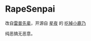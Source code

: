 # RapeSenpai
改自[雷普先辈](https://xiaohuang257.github.io/RapeSenpai/index.html)，开源自
[星夜](https://github.com/arcxingye)
的
[吃掉小鹿乃](https://github.com/arcxingye/EatKano)

纯恶搞无恶意。
